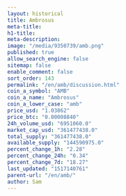 ```yaml
---
layout: historical
title: Ambrosus
meta-title: 
h1-title: 
meta-description: 
image: "/media/9350739/amb.png"
published: true
allow_search_engine: false
sitemap: false
enable_comment: false
sort_order: 143
permalink: "/en/amb/discussion.html"
coin_a_symbol: "AMB"
coin_a_name: "Ambrosus"
coin_a_lower_case: "amb"
price_usd: "1.03862"
price_btc: "0.00008840"
24h_volume_usd: "6951060.0"
market_cap_usd: "361477438.0"
total_supply: "361477438.0"
available_supply: "144590975.0"
percent_change_1h: "2.28"
percent_change_24h: "0.34"
percent_change_7d: "18.27"
last_updated: "1517140761"
parent-url: "/en/amb/"
author: Sam
---
```


